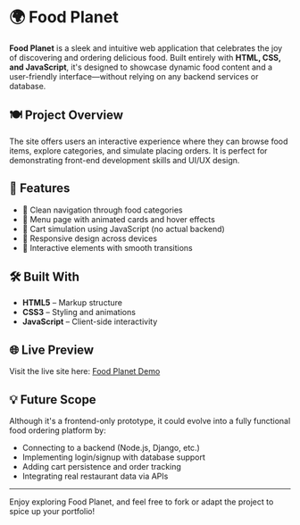 # 🌍 Food Planet

**Food Planet** is a sleek and intuitive web application that celebrates the joy of discovering and ordering delicious food. Built entirely with **HTML, CSS, and JavaScript**, it's designed to showcase dynamic food content and a user-friendly interface—without relying on any backend services or database.

## 🍽️ Project Overview

The site offers users an interactive experience where they can browse food items, explore categories, and simulate placing orders. It is perfect for demonstrating front-end development skills and UI/UX design.

## 🎨 Features

- 🧭 Clean navigation through food categories
- 🍕 Menu page with animated cards and hover effects
- 🛒 Cart simulation using JavaScript (no actual backend)
- 💫 Responsive design across devices
- 💬 Interactive elements with smooth transitions

## 🛠️ Built With

- **HTML5** – Markup structure
- **CSS3** – Styling and animations
- **JavaScript** – Client-side interactivity

## 🌐 Live Preview

Visit the live site here: [Food Planet Demo](https://incharas06.github.io/Food-Planet/)


## 💡 Future Scope

Although it's a frontend-only prototype, it could evolve into a fully functional food ordering platform by:

- Connecting to a backend (Node.js, Django, etc.)
- Implementing login/signup with database support
- Adding cart persistence and order tracking
- Integrating real restaurant data via APIs

---

Enjoy exploring Food Planet, and feel free to fork or adapt the project to spice up your portfolio!


